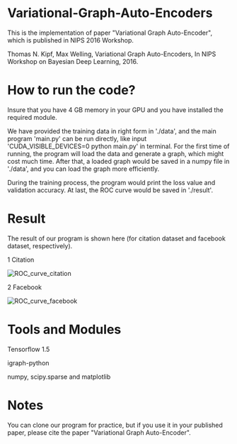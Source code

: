 # Variational-Graph-Auto-Encoders
This is the implementation of paper "Variational Graph Auto-Encoder", which is published in NIPS 2016 Workshop.

Thomas N. Kipf, Max Welling, Variational Graph Auto-Encoders, In NIPS Workshop on Bayesian Deep Learning, 2016.

# How to run the code?
Insure that you have 4 GB memory in your GPU and you have installed the required module.

We have provided the training data in right form in './data', and the main program 'main.py' can be run directly, like input 'CUDA_VISIBLE_DEVICES=0 python main.py' in terminal. For the first time of running, the program will load the data and generate a graph, which might cost much time. After that, a loaded graph would be saved in a numpy file in './data', and you can load the graph more efficiently.

During the training process, the program would print the loss value and validation accuracy. At last, the ROC curve would be saved in './result'.

# Result
The result of our program is shown here (for citation dataset and facebook dataset, respectively).

1 Citation

![ROC_curve_citation](https://github.com/limaosen0/Variational-Graph-Auto-Encoders/blob/master/result/ROC_curve_citation.png)

2 Facebook

![ROC_curve_facebook](https://github.com/limaosen0/Variational-Graph-Auto-Encoders/blob/master/result/ROC_curve_facebook.png)

# Tools and Modules
Tensorflow 1.5

igraph-python

numpy, scipy.sparse and matplotlib

# Notes

You can clone our program for practice, but if you use it in your published paper, please cite the paper "Variational Graph Auto-Encoder".
